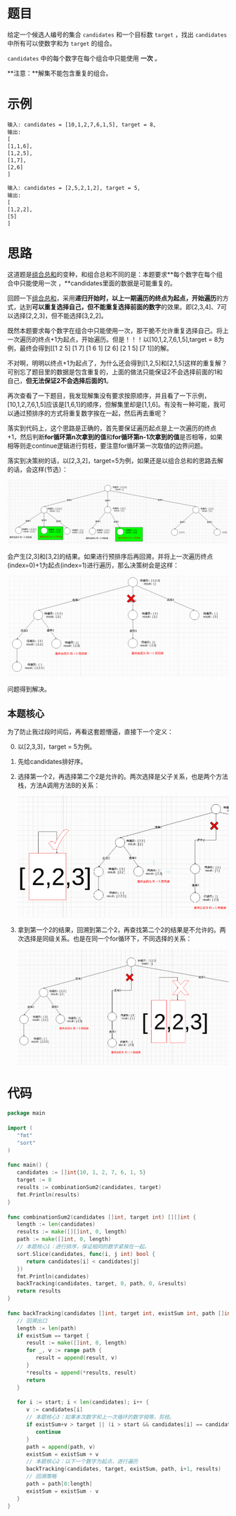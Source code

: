 # 题目

给定一个候选人编号的集合 `candidates` 和一个目标数 `target` ，找出 `candidates` 中所有可以使数字和为 `target` 的组合。

`candidates` 中的每个数字在每个组合中只能使用 **一次** 。

**注意：**解集不能包含重复的组合。 

# 示例

```
输入: candidates = [10,1,2,7,6,1,5], target = 8,
输出:
[
[1,1,6],
[1,2,5],
[1,7],
[2,6]
]
```

```
输入: candidates = [2,5,2,1,2], target = 5,
输出:
[
[1,2,2],
[5]
]
```

# 思路

这道题是[组合总和](https://github.com/9029HIME/Algorithm/tree/master/leetCode/20221114_MEDIUM_39_Combination_Sum---Backtracking)的变种，和组合总和不同的是：本题要求**每个数字在每个组合中只能使用一次 ，**candidates里面的数据是可能重复的。

回顾一下[组合总和](https://github.com/9029HIME/Algorithm/tree/master/leetCode/20221114_MEDIUM_39_Combination_Sum---Backtracking)，采用**递归开始时，以上一期遍历的终点为起点，开始遍历**的方式，达到**可以重复选择自己，但不能重复选择前面的数字**的效果。即[2,3,4]、7可以选择[2,2,3]，但不能选择[3,2,2]。

既然本题要求每个数字在组合中只能使用一次，那干脆不允许重复选择自己。将上一次遍历的终点+1为起点，开始遍历。但是！！！以[10,1,2,7,6,1,5],target = 8为例，最终会得到[[1 2 5] [1 7] [1 6 1] [2 6] [2 1 5] [7 1]]的解。

不对啊，明明以终点+1为起点了，为什么还会得到[1,2,5]和[2,1,5]这样的重复解？可别忘了题目里的数据是包含重复的，上面的做法只能保证2不会选择前面的1和自己，**但无法保证2不会选择后面的1**。

再次查看了一下题目，我发现解集没有要求按原顺序，并且看了一下示例，[10,1,2,7,6,1,5]应该是[1,6,1]的顺序，但解集里却是[1,1,6]。有没有一种可能，我可以通过预排序的方式将重复数字挨在一起，然后再去重呢？

落实到代码上，这个思路是正确的，首先要保证遍历起点是上一次遍历的终点+1，然后判断**for循环第n次拿到的值**和**for循环第n-1次拿到的值**是否相等，如果相等则走continue逻辑进行剪枝，要注意for循环第一次取值的边界问题。

落实到决策树的话，以[2,3,2]，target=5为例，如果还是以组合总和的思路去解的话，会这样(节选）：

![image-20221117221139989](markdown-img/思路.assets/image-20221117221139989.png)

会产生[2,3]和[3,2]的结果。如果进行预排序后再回溯，并将上一次遍历终点(index=0)+1为起点(index=1)进行遍历，那么决策树会是这样：

![image-20221117221220479](markdown-img/思路.assets/image-20221117221220479.png)

问题得到解决。

## 本题核心

为了防止我过段时间后，再看这套题懵逼，直接下一个定义：

0. 以[2,3,3]，target = 5为例。

1. 先给candidates排好序。

2. 选择第一个2，再选择第二个2是允许的。两次选择是父子关系，也是两个方法栈，方法A调用方法B的关系：

   ![image-20221117221326938](markdown-img/思路.assets/image-20221117221326938.png)

3. 拿到第一个2的结果，回溯到第二个2，再查找第二个2的结果是不允许的。两次选择是同级关系。也是在同一个for循环下，不同选择的关系：

   ![image-20221117221344177](markdown-img/思路.assets/image-20221117221344177.png)

# 代码

```go
package main

import (
   "fmt"
   "sort"
)

func main() {
   candidates := []int{10, 1, 2, 7, 6, 1, 5}
   target := 8
   results := combinationSum2(candidates, target)
   fmt.Println(results)
}

func combinationSum2(candidates []int, target int) [][]int {
   length := len(candidates)
   results := make([][]int, 0, length)
   path := make([]int, 0, length)
   // 本题核心1：进行排序，保证相同的数字紧挨在一起。
   sort.Slice(candidates, func(i, j int) bool {
      return candidates[i] < candidates[j]
   })
   fmt.Println(candidates)
   backTracking(candidates, target, 0, path, 0, &results)
   return results
}

func backTracking(candidates []int, target int, existSum int, path []int, start int, results *[][]int) {
   // 回溯出口
   length := len(path)
   if existSum == target {
      result := make([]int, 0, length)
      for _, v := range path {
         result = append(result, v)
      }
      *results = append(*results, result)
      return
   }

   for i := start; i < len(candidates); i++ {
      v := candidates[i]
      // 本题核心3：如果本次数字和上一次循环的数字相等，剪枝。
      if existSum+v > target || (i > start && candidates[i] == candidates[i-1]) {
         continue
      }
      path = append(path, v)
      existSum = existSum + v
      // 本题核心2：以下一个数字为起点，进行遍历
      backTracking(candidates, target, existSum, path, i+1, results)
      // 回溯策略
      path = path[0:length]
      existSum = existSum - v
   }
}
```